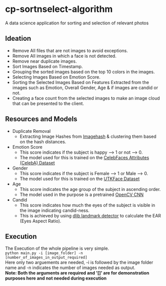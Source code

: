 # cp-sortnselect-algorithm
A data science application for sorting and selection of relevant photos

## Ideation 
- Remove All files that are not images to avoid exceptions.
- Remove All images in which a face is not detected.
- Remove near duplicate images.
- Sort Images Based on Timestamp.
- Grouping the sorted images based on the top 10 colors in the images.
- Selecting Images Based on Emotion Score.
- Sorting the Selected Images Based on Features Extracted from the images such as Emotion, Overall Gender, Age & if images are candid or not.
- Creating a face count from the selected images to make an image cloud that can be presented to the client.

## Resources and Models
- Duplicate Removal 
  - Extracting Image Hashes from [Imagehash](https://pypi.org/project/ImageHash/) & clustering them based on the hash distances.
- Emotion Score
  - This score indicates if the subject is happy --> 1 or not --> 0.
  - The model used for this is trained on the [CelebFaces Attributes (CelebA) Dataset](https://www.kaggle.com/jessicali9530/celeba-dataset)
- Gender
  - This score indicates if the subject is Female --> 1 or Male --> 0.
  - The model used for this is trained on the [UTKFace Dataset](https://www.kaggle.com/jangedoo/utkface-new)
- Age
  - This score indicates the age group of the subject in ascending order.
  - The model used in the purpose is a pretrained [OpenCV CNN](https://gist.github.com/GilLevi/c9e99062283c719c03de)
- Candid
  - This score indicates how much the eyes of the subject is visible in the image indicating candid-ness.
  - This is achieved by using [dlib landmark detector](http://dlib.net/face_landmark_detection.py.html) to calculate the EAR (Eyes Aspect Ratio).
 ## Execution
 The Execution of the whole pipeline is very simple.<br>
 `python main.py -i [image_folder] -n [number_of_images_in_output_required]`<br>
 Here only two arguements are needed, -i is followed by the image folder name and -n indicates the number of images needed as output.<br>
 **Note: Both the arguments are required and '[]' are for demonstration purposes here and not needed during execution**
